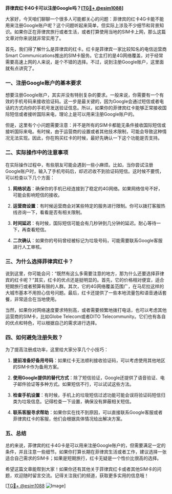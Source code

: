 **菲律宾红卡4G卡可以注册Google吗？[[TG💪+ @esim1088](https://t.me/s/esim1088)]**

大家好，今天咱们聊聊一个很多人可能都关心的问题：菲律宾的红卡4G卡能不能用来注册Google账户呢？这个问题听起来简单，但实际上涉及不少细节和背景知识。如果你正在菲律宾旅行或者生活，或者打算使用当地的SIM卡上网，那么这篇文章对你来说就非常实用了。

首先，我们得了解什么是菲律宾的红卡。红卡是菲律宾一家比较知名的电信运营商Smart Communications推出的SIM卡服务。它主打的是4G网络覆盖，对于经常需要高速上网的人来说，是个不错的选择。不过，说到注册Google账户，这里面就有点讲究了。

### 一、注册Google账户的基本要求

想要注册Google账户，其实并没有特别复杂的要求。一般来说，你需要有一个有效的手机号码来接收验证码。这一步是最关键的，因为Google会通过短信或者电话的方式向你的手机号发送验证信息。所以，如果你的菲律宾红卡能够正常接收国际短信或者接听国际来电，理论上是可以用来注册Google账户的。

但是，这里有个小问题需要注意：并不是所有的SIM卡都能无条件接收国际短信或接听国际来电。有时候，由于运营商的设置或者其他技术限制，可能会导致这种情况无法实现。因此，你在购买红卡的时候，最好先确认一下这个功能是否支持。

### 二、实际操作中的注意事项

在实际操作过程中，有些朋友可能会遇到一些小麻烦。比如，当你尝试注册Google账户时，输入了手机号码后，却迟迟收不到验证码短信。这时候不要慌，可以检查以下几个方面：

1. **网络状态**：确保你的手机已经连接到了稳定的4G网络。如果网络信号不好，可能会影响短信的接收。
   
2. **运营商设置**：有时候运营商会对某些特定的服务进行限制。你可以拨打客服热线咨询一下，看看是否有相关限制。

3. **时间延迟**：有时候，国际短信可能会有几秒钟到几分钟的延迟。耐心等待一下，再查看短信。

4. **二次确认**：如果你的号码曾经被标记为垃圾号码，可能需要联系Google客服进行人工审核。

### 三、为什么选择菲律宾红卡？

说到这里，你可能会问：“既然有这么多需要注意的地方，那为什么还要选择菲律宾的红卡呢？”其实，红卡的优点还是挺明显的。首先，它的价格相对便宜，适合短期旅行或者预算有限的人群。其次，它的4G网络覆盖范围广，在马尼拉这样的大城市基本不用担心信号问题。最后，红卡还提供了一些本地流量包和语音通话套餐，非常适合在当地使用。

当然，如果你对网络速度要求特别高，或者需要频繁地拨打电话，也可以考虑其他运营商的SIM卡，比如Globe Telecom或者DITO Telecommunity。它们也有各自的优点和特色，可以根据自己的需求进行选择。

### 四、如何避免注册失败？

为了提高注册成功率，这里给大家分享几个小技巧：

1. **提前准备好备用号码**：如果红卡无法顺利接收验证码，可以考虑使用其他地区的SIM卡作为备用方案。

2. **使用Google提供的替代方式**：除了短信验证，Google还提供了语音验证、电子邮件验证等多种方式。如果短信不行，可以试试这些方法。

3. **检查手机设置**：有时候，手机上的垃圾短信过滤功能可能会误将验证码短信归类为垃圾信息。记得检查一下设置，确保没有屏蔽相关短信。

4. **联系客服寻求帮助**：如果你实在找不到原因，可以直接联系Google客服或者菲律宾红卡的客服，他们会根据具体情况给出解决方案。

### 五、总结

总的来说，菲律宾的红卡4G卡是可以用来注册Google账户的，但需要满足一定的条件，并且注意一些细节。如果你打算长期在菲律宾生活或者工作，建议选择一张适合自己需求的SIM卡；如果是短期旅行，红卡无疑是一个性价比很高的选择。

希望这篇文章能帮到大家！如果你还有其他关于菲律宾红卡或者其他SIM卡的问题，欢迎随时留言交流。记得关注我们的频道，获取更多实用的信息哦！

[[TG💪+ @esim1088](https://t.me/s/esim1088) ![Image](https://i.postimg.cc/4NQfJmqS/Snipaste-2025-05-13-00-14-12.png)]